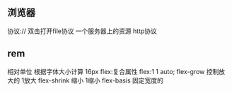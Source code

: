 ##  浏览器
协议://
双击打开file协议
一个服务器上的资源 http协议
## rem
相对单位
根据字体大小计算
16px
flex:复合属性
flex:1 1 auto;
flex-grow 控制放大的  1放大
flex-shrink 缩小  1缩小
flex-basis 固定宽度的
